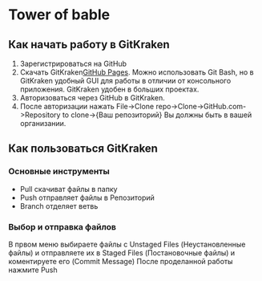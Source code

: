 # Tower of bable
## Как начать работу в GitKraken
1. Зарегистрироваться на GitHub
2. Скачать GitKraken[GitHub Pages](https://pages.github.com/).
Можно использовать Git Bash, но в GitKraken удобный GUI для работы в отличии от консольного приложения. GitKraken удобен в больших проектах.
3. Авторизоваться через GitHub в GitKraken.
4. После авторизации нажать File->Clone repo->Clone->GitHub.com->Repository to clone->{Ваш репозиторий}
Вы должны быть в вашей организании.

## Как пользоваться GitKraken
### Основные инструменты
- Pull скачиват файлы в папку
- Push отправляет файлы в Репозиторий
- Branch отделяет ветвь
### Выбор и отправка файлов
В првом меню выбираете файлы с Unstaged Files (Неустановленные файлы) и отправляете их в Staged Files (Постановочные файлы) и коментируете его (Commit Message)
После проделанной работы нажмите Push


